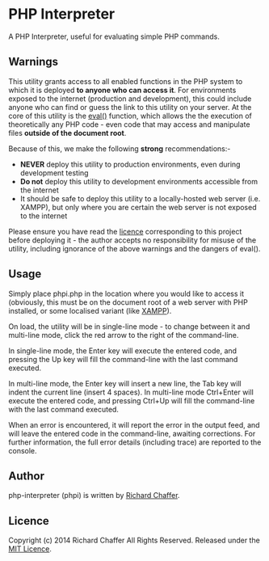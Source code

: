 PHP Interpreter
===============

A PHP Interpreter, useful for evaluating simple PHP commands.

Warnings
--------
This utility grants access to all enabled functions in the PHP system to which it is deployed **to anyone who can access it**. For environments exposed to the internet (production and development), this could include anyone who can find or guess the link to this utility on your server. At the core of this utility is the [eval()](http://uk.php.net/eval) function, which allows the the execution of theoretically any PHP code - even code that may access and manipulate files __outside of the document root__.

Because of this, we make the following **strong** recommendations:-
 * __NEVER__ deploy this utility to production environments, even during development testing
 * __Do not__ deploy this utility to development environments accessible from the internet
 * It should be safe to deploy this utility to a locally-hosted web server (i.e. XAMPP), but only where you are certain the web server is not exposed to the internet

Please ensure you have read the [licence](LICENSE) corresponding to this project before deploying it - the author accepts no responsibility for misuse of the utility, including ignorance of the above warnings and the dangers of eval().

Usage
-----
Simply place phpi.php in the location where you would like to access it (obviously, this must be on the document root of a web server with PHP installed, or some localised variant (like [XAMPP](https://www.apachefriends.org/index.html)).

On load, the utility will be in single-line mode - to change between it and multi-line mode, click the red arrow to the right of the command-line.

In single-line mode, the Enter key will execute the entered code, and pressing the Up key will fill the command-line with the last command executed.

In multi-line mode, the Enter key will insert a new line, the Tab key will indent the current line (insert 4 spaces). In multi-line mode Ctrl+Enter will execute the entered code, and pressing Ctrl+Up will fill the command-line with the last command executed.

When an error is encountered, it will report the error in the output feed, and will leave the entered code in the command-line, awaiting corrections. For further information, the full error details (including trace) are reported to the console.

Author
------
php-interpreter (phpi) is written by [Richard Chaffer](http://richardchaffer.name).

Licence
-------
Copyright (c) 2014 Richard Chaffer
All Rights Reserved.
Released under the [MIT Licence](LICENSE).
